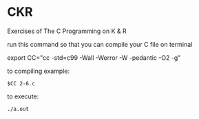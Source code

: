 # CKR
Exercises of The C Programming on K &amp; R


run this command 
so that you can compile your C file on terminal


export CC="cc -std=c99 -Wall -Werror -W -pedantic -O2 -g"

to compiling example:

```
$CC 2-6.c
```


to execute: 

```
./a.out
```